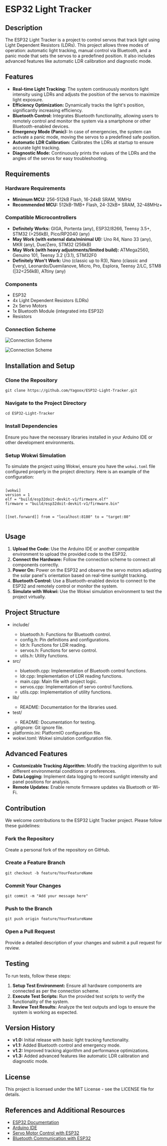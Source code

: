 <!DOCTYPE html>
<html lang="en">
<head>
    <meta charset="UTF-8">
    <meta name="viewport" content="width=device-width, initial-scale=1.0">
</head>
<body>

<h1>ESP32 Light Tracker</h1>

<h2>Description</h2>
<p>The ESP32 Light Tracker is a project to control servos that track light using Light Dependent Resistors (LDRs). This project allows three modes of operation: automatic light tracking, manual control via Bluetooth, and a panic mode that sets the servos to a predefined position. It also includes advanced features like automatic LDR calibration and diagnostic mode.</p>

<h2>Features</h2>
<ul>
    <li><strong>Real-time Light Tracking:</strong> The system continuously monitors light intensity using LDRs and adjusts the position of the servos to maximize light exposure.</li>
    <li><strong>Efficiency Optimization:</strong> Dynamically tracks the light's position, significantly increasing efficiency.</li>
    <li><strong>Bluetooth Control:</strong> Integrates Bluetooth functionality, allowing users to remotely control and monitor the system via a smartphone or other Bluetooth-enabled devices.</li>
    <li><strong>Emergency Mode (Panic):</strong> In case of emergencies, the system can activate a panic mode, moving the servos to a predefined safe position.</li>
    <li><strong>Automatic LDR Calibration:</strong> Calibrates the LDRs at startup to ensure accurate light tracking.</li>
    <li><strong>Diagnostic Mode:</strong> Continuously prints the values of the LDRs and the angles of the servos for easy troubleshooting.</li>
</ul>

<h2>Requirements</h2>

<h3>Hardware Requirements</h3>
<ul>
    <li><strong>Minimum MCU:</strong> 256-512kB Flash, 16-24kB SRAM, 16MHz</li>
    <li><strong>Recommended MCU:</strong> 512kB-1MB+ Flash, 24-32kB+ SRAM, 32-48MHz+</li>
</ul>

<h3>Compatible Microcontrollers</h3>
<ul>
    <li><strong>Definitely Works:</strong> GIGA, Portenta (any), ESP32/8266, Teensy 3.5+, STM32 (>256kB), Pico/RP2040 (any)</li>
    <li><strong>May Work (with external data/minimal UI):</strong> Uno R4, Nano 33 (any), MKR (any), Due/Zero, STM32 (256kB)</li>
    <li><strong>May Work (with heavy adjustments/limited build):</strong> ATMega2560, Genuino 101, Teensy 3.2 (/3.1), STM32F0</li>
    <li><strong>Definitely Won't Work:</strong> Uno (classic up to R3), Nano (classic and Every), Leonardo/Duemilanove, Micro, Pro, Esplora, Teensy 2/LC, STM8 (|32<256kB), ATtiny (any)</li>
</ul>

<h3>Components</h3>
<ul>
    <li>ESP32</li>
    <li>4x Light Dependent Resistors (LDRs)</li>
    <li>2x Servo Motors</li>
    <li>1x Bluetooth Module (integrated into ESP32)</li>
    <li>Resistors</li>
</ul>

<h3>Connection Scheme</h3>
<p><img src="https://drive.google.com/uc?export=view&id=1QWrT_bZSrWUGSNd7l1CWe_IeeuWR4Lq9" alt="Connection Scheme"></p>
<p><img src="https://drive.google.com/uc?export=view&id=1lQeS_DON3KihkdE4mqvhljHWYpZLRqEF" alt="Connection Scheme"></p>

<h2>Installation and Setup</h2>

<h3>Clone the Repository</h3>
<pre><code>git clone https://github.com/Yagoox/ESP32-Light-Tracker.git</code></pre>

<h3>Navigate to the Project Directory</h3>
<pre><code>cd ESP32-Light-Tracker</code></pre>

<h3>Install Dependencies</h3>
<p>Ensure you have the necessary libraries installed in your Arduino IDE or other development environments.</p>

<h3>Setup Wokwi Simulation</h3>
<p>To simulate the project using Wokwi, ensure you have the <code>wokwi.toml</code> file configured properly in the project directory. Here is an example of the configuration:</p>
<pre><code>
[wokwi]
version = 1
elf = "build/esp32doit-devkit-v1/firmware.elf"
firmware = "build/esp32doit-devkit-v1/firmware.bin"

[[net.forward]]
from = "localhost:8180"
to = "target:80"
</code></pre>

<h2>Usage</h2>
<ol>
    <li><strong>Upload the Code:</strong> Use the Arduino IDE or another compatible environment to upload the provided code to the ESP32.</li>
    <li><strong>Connect the Hardware:</strong> Follow the connection scheme to connect all components correctly.</li>
    <li><strong>Power On:</strong> Power on the ESP32 and observe the servo motors adjusting the solar panel's orientation based on real-time sunlight tracking.</li>
    <li><strong>Bluetooth Control:</strong> Use a Bluetooth-enabled device to connect to the ESP32 and remotely control or monitor the system.</li>
    <li><strong>Simulate with Wokwi:</strong> Use the Wokwi simulation environment to test the project virtually.</li>
</ol>

<h2>Project Structure</h2>
<ul class="project-structure">
    <li class="folder">include/</li>
    <ul>
        <li class="file">bluetooth.h: Functions for Bluetooth control.</li>
        <li class="file">config.h: Pin definitions and configurations.</li>
        <li class="file">ldr.h: Functions for LDR reading.</li>
        <li class="file">servos.h: Functions for servo control.</li>
        <li class="file">utils.h: Utility functions.</li>
    </ul>
    <li class="folder">src/</li>
    <ul>
        <li class="file">bluetooth.cpp: Implementation of Bluetooth control functions.</li>
        <li class="file">ldr.cpp: Implementation of LDR reading functions.</li>
        <li class="file">main.cpp: Main file with project logic.</li>
        <li class="file">servos.cpp: Implementation of servo control functions.</li>
        <li class="file">utils.cpp: Implementation of utility functions.</li>
    </ul>
    <li class="folder">lib/</li>
    <ul>
        <li class="file">README: Documentation for the libraries used.</li>
    </ul>
    <li class="folder">test/</li>
    <ul>
        <li class="file">README: Documentation for testing.</li>
    </ul>
    <li class="file">.gitignore: Git ignore file.</li>
    <li class="file">platformio.ini: PlatformIO configuration file.</li>
    <li class="file">wokwi.toml: Wokwi simulation configuration file.</li>
</ul>

<h2>Advanced Features</h2>
<ul>
    <li><strong>Customizable Tracking Algorithm:</strong> Modify the tracking algorithm to suit different environmental conditions or preferences.</li>
    <li><strong>Data Logging:</strong> Implement data logging to record sunlight intensity and panel positions for analysis.</li>
    <li><strong>Remote Updates:</strong> Enable remote firmware updates via Bluetooth or Wi-Fi.</li>
</ul>

<h2>Contribution</h2>
<p>We welcome contributions to the ESP32 Light Tracker project. Please follow these guidelines:</p>

<h3>Fork the Repository</h3>
<p>Create a personal fork of the repository on GitHub.</p>

<h3>Create a Feature Branch</h3>
<pre><code>git checkout -b feature/YourFeatureName</code></pre>

<h3>Commit Your Changes</h3>
<pre><code>git commit -m "Add your message here"</code></pre>

<h3>Push to the Branch</h3>
<pre><code>git push origin feature/YourFeatureName</code></pre>

<h3>Open a Pull Request</h3>
<p>Provide a detailed description of your changes and submit a pull request for review.</p>

<h2>Testing</h2>
<p>To run tests, follow these steps:</p>
<ol>
    <li><strong>Setup Test Environment:</strong> Ensure all hardware components are connected as per the connection scheme.</li>
    <li><strong>Execute Test Scripts:</strong> Run the provided test scripts to verify the functionality of the system.</li>
    <li><strong>Review Test Results:</strong> Analyze the test outputs and logs to ensure the system is working as expected.</li>
</ol>

<h2>Version History</h2>
<ul>
    <li><strong>v1.0:</strong> Initial release with basic light tracking functionality.</li>
    <li><strong>v1.1:</strong> Added Bluetooth control and emergency mode.</li>
    <li><strong>v1.2:</strong> Improved tracking algorithm and performance optimizations.</li>
    <li><strong>v1.3:</strong> Added advanced features like automatic LDR calibration and diagnostic mode.</li>
</ul>

<h2>License</h2>
<p>This project is licensed under the MIT License - see the LICENSE file for details.</p>

<h2>References and Additional Resources</h2>
<ul>
    <li><a href="https://docs.espressif.com/projects/esp-idf/en/latest/esp32/">ESP32 Documentation</a></li>
    <li><a href="https://www.arduino.cc/en/Main/Software">Arduino IDE</a></li>
    <li><a href="https://randomnerdtutorials.com/esp32-servo-motor-web-server/">Servo Motor Control with ESP32</a></li>
    <li><a href="https://randomnerdtutorials.com/esp32-bluetooth-classic-arduino-ide/">Bluetooth Communication with ESP32</a></li>
</ul>

</body>
</html>
